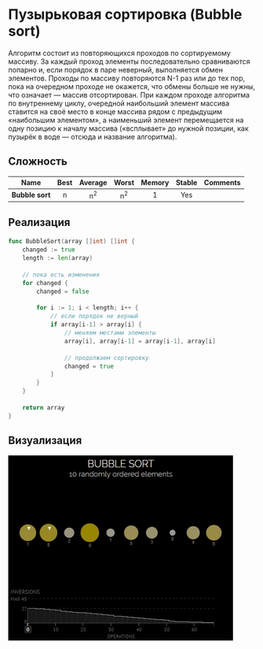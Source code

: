 # Пузырьковая сортировка (Bubble sort)

Алгоритм состоит из повторяющихся проходов по сортируемому массиву. 
За каждый проход элементы последовательно сравниваются попарно и, если порядок в паре неверный, выполняется обмен элементов.
Проходы по массиву повторяются N-1 раз или до тех пор, пока на очередном проходе не окажется, что обмены больше не нужны, что означает — массив отсортирован. 
При каждом проходе алгоритма по внутреннему циклу, очередной наибольший элемент массива ставится на своё место в конце массива рядом с предыдущим «наибольшим элементом», а наименьший элемент перемещается на одну позицию к началу массива («всплывает» до нужной позиции, как пузырёк в воде — отсюда и название алгоритма).

## Сложность

| Name                  | Best            | Average             | Worst               | Memory    | Stable    | Comments  |
| --------------------- | :-------------: | :-----------------: | :-----------------: | :-------: | :-------: | :-------- |
| **Bubble sort**       | n               | n<sup>2</sup>       | n<sup>2</sup>       | 1         | Yes       |           |

## Реализация

```go
func BubbleSort(array []int) []int {
	changed := true
	length := len(array)

    // пока есть изменения
	for changed {
		changed = false

		for i := 1; i < length; i++ {
            // если порядок не верный
			if array[i-1] > array[i] {
                // меняем местами элементы
				array[i], array[i-1] = array[i-1], array[i]

                // продолжаем сортировку
				changed = true
			}
		}
	}

	return array
}
```

## Визуализация

![View](../img/sort/BubbleSort.gif)